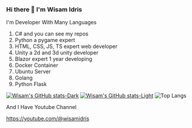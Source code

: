### Hi there 👋 I'm Wisam Idris

I'm Developer With Many Languages

1. C# and you can see my repos
2. Python a pygame expert
3. HTML, CSS, JS, TS expert web developer
4. Unity a 2d and 3d unity developer
5. Blazor expert 1 year developing
6. Docker Container
7. Ubuntu Server
8. Golang
10. Python Flask

[![Wisam's GitHub stats-Dark](https://github-readme-stats.vercel.app/api?username=wisamidris7&show_icons=true&theme=dark#gh-dark-mode-only)](https://github.com/wisamidris7/github-readme-stats#gh-dark-mode-only)
[![Wisam's GitHub stats-Light](https://github-readme-stats.vercel.app/api?username=wisamidris7&show_icons=true&theme=default#gh-light-mode-only)](https://github.com/wisamidris7/github-readme-stats#gh-light-mode-only)
![Top Langs](https://github-readme-stats.vercel.app/api/top-langs/?username=anuraghazra&layout=compact)

And I Have Youtube Channel

https://youtube.com/@wisamidris
